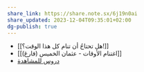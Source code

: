 ```yaml
---
share_link: https://share.note.sx/6j19n0ai
share_updated: 2023-12-04T09:35:01+02:00
dg-publish: true
---
```


- [[هل تحتاجُ أن تنام كل هذا الوقت؟!]]
- [[اغتنام الأوقات - عثمان الخميس (فارغ)]]
- [دروس للمشاهدة](https://t.me/yanfa3/100)
